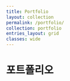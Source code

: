 ```yaml
---
title: Portfolio
layout: collection
permalink: /portfolio/
collection: portfolio
entries_layout: grid
classes: wide
---
```


# 포트폴리오
